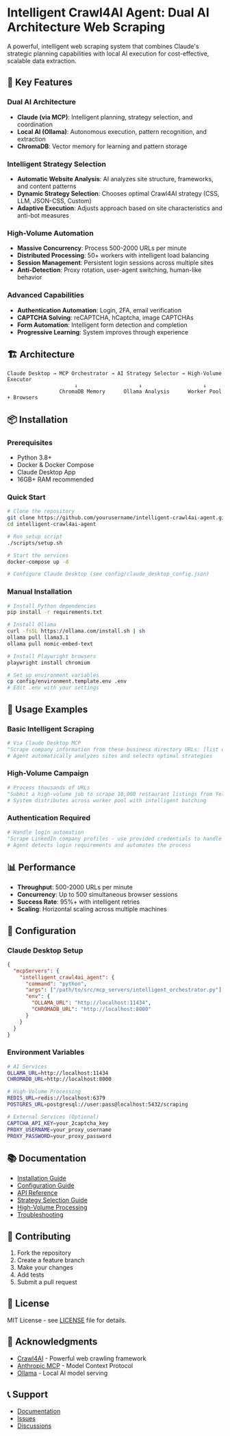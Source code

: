 # Intelligent Crawl4AI Agent: Dual AI Architecture Web Scraping

A powerful, intelligent web scraping system that combines Claude's strategic planning capabilities with local AI execution for cost-effective, scalable data extraction.

## 🚀 Key Features

### **Dual AI Architecture**
- **Claude (via MCP)**: Intelligent planning, strategy selection, and coordination
- **Local AI (Ollama)**: Autonomous execution, pattern recognition, and extraction
- **ChromaDB**: Vector memory for learning and pattern storage

### **Intelligent Strategy Selection**
- **Automatic Website Analysis**: AI analyzes site structure, frameworks, and content patterns
- **Dynamic Strategy Selection**: Chooses optimal Crawl4AI strategy (CSS, LLM, JSON-CSS, Custom)
- **Adaptive Execution**: Adjusts approach based on site characteristics and anti-bot measures

### **High-Volume Automation**
- **Massive Concurrency**: Process 500-2000 URLs per minute
- **Distributed Processing**: 50+ workers with intelligent load balancing
- **Session Management**: Persistent login sessions across multiple sites
- **Anti-Detection**: Proxy rotation, user-agent switching, human-like behavior

### **Advanced Capabilities**
- **Authentication Automation**: Login, 2FA, email verification
- **CAPTCHA Solving**: reCAPTCHA, hCaptcha, image CAPTCHAs
- **Form Automation**: Intelligent form detection and completion
- **Progressive Learning**: System improves through experience

## 🏗️ Architecture

```
Claude Desktop → MCP Orchestrator → AI Strategy Selector → High-Volume Executor
                      ↓                    ↓                    ↓
                 ChromaDB Memory      Ollama Analysis      Worker Pool + Browsers
```

## 📦 Installation

### Prerequisites
- Python 3.8+
- Docker & Docker Compose
- Claude Desktop App
- 16GB+ RAM recommended

### Quick Start

```bash
# Clone the repository
git clone https://github.com/yourusername/intelligent-crawl4ai-agent.git
cd intelligent-crawl4ai-agent

# Run setup script
./scripts/setup.sh

# Start the services
docker-compose up -d

# Configure Claude Desktop (see config/claude_desktop_config.json)
```

### Manual Installation

```bash
# Install Python dependencies
pip install -r requirements.txt

# Install Ollama
curl -fsSL https://ollama.com/install.sh | sh
ollama pull llama3.1
ollama pull nomic-embed-text

# Install Playwright browsers
playwright install chromium

# Set up environment variables
cp config/environment.template.env .env
# Edit .env with your settings
```

## 🎯 Usage Examples

### Basic Intelligent Scraping
```python
# Via Claude Desktop MCP
"Scrape company information from these business directory URLs: [list of URLs]"
# Agent automatically analyzes sites and selects optimal strategies
```

### High-Volume Campaign
```python
# Process thousands of URLs
"Submit a high-volume job to scrape 10,000 restaurant listings from Yelp and Yellow Pages"
# System distributes across worker pool with intelligent batching
```

### Authentication Required
```python
# Handle login automation
"Scrape LinkedIn company profiles - use provided credentials to handle authentication"
# Agent detects login requirements and automates the process
```

## 📊 Performance

- **Throughput**: 500-2000 URLs per minute
- **Concurrency**: Up to 500 simultaneous browser sessions
- **Success Rate**: 95%+ with intelligent retries
- **Scaling**: Horizontal scaling across multiple machines

## 🔧 Configuration

### Claude Desktop Setup
```json
{
  "mcpServers": {
    "intelligent_crawl4ai_agent": {
      "command": "python",
      "args": ["/path/to/src/mcp_servers/intelligent_orchestrator.py"],
      "env": {
        "OLLAMA_URL": "http://localhost:11434",
        "CHROMADB_URL": "http://localhost:8000"
      }
    }
  }
}
```

### Environment Variables
```bash
# AI Services
OLLAMA_URL=http://localhost:11434
CHROMADB_URL=http://localhost:8000

# High-Volume Processing
REDIS_URL=redis://localhost:6379
POSTGRES_URL=postgresql://user:pass@localhost:5432/scraping

# External Services (Optional)
CAPTCHA_API_KEY=your_2captcha_key
PROXY_USERNAME=your_proxy_username
PROXY_PASSWORD=your_proxy_password
```

## 📚 Documentation

- [Installation Guide](docs/installation.md)
- [Configuration Guide](docs/configuration.md)
- [API Reference](docs/api.md)
- [Strategy Selection Guide](docs/strategies.md)
- [High-Volume Processing](docs/high_volume.md)
- [Troubleshooting](docs/troubleshooting.md)

## 🤝 Contributing

1. Fork the repository
2. Create a feature branch
3. Make your changes
4. Add tests
5. Submit a pull request

## 📄 License

MIT License - see [LICENSE](LICENSE) file for details.

## 🙏 Acknowledgments

- [Crawl4AI](https://github.com/unclecode/crawl4ai) - Powerful web crawling framework
- [Anthropic MCP](https://modelcontextprotocol.io/) - Model Context Protocol
- [Ollama](https://ollama.ai/) - Local AI model serving

## 📞 Support

- [Documentation](docs/)
- [Issues](https://github.com/yourusername/intelligent-crawl4ai-agent/issues)
- [Discussions](https://github.com/yourusername/intelligent-crawl4ai-agent/discussions)
